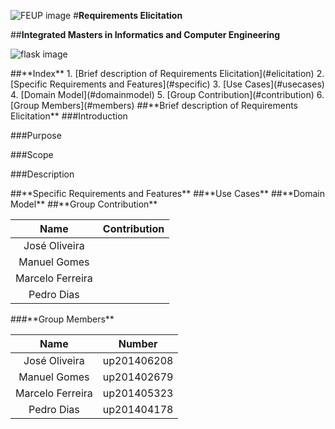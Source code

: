 ![FEUP image](https://sigarra.up.pt/feup/pt/WEB_GESSI_DOCS.download_file?p_name=F-370784536/logo_cores_oficiais.jpg)
#**Requirements Elicitation**

##**Integrated Masters in Informatics and Computer Engineering**

![flask image](http://flask.pocoo.org/static/logo/flask.png)

<a name="index"/>
##**Index**
1. [Brief description of Requirements Elicitation](#elicitation)
2. [Specific Requirements and Features](#specific)
3. [Use Cases](#usecases)
4. [Domain Model](#domainmodel)
5. [Group Contribution](#contribution)
6. [Group Members](#members)

<a name="elicitation"/>
##**Brief description of Requirements Elicitation**
###Introduction


###Purpose


###Scope



###Description








<a name="specific"/>
##**Specific Requirements and Features**







<a name="usecases"/>
##**Use Cases**







<a name="domainmodel"/>
##**Domain Model**







<a name="contribution"/>
##**Group Contribution**

|Name|Contribution|
| :---: | :---: |
|José Oliveira| |
|Manuel Gomes| |
|Marcelo Ferreira| |
|Pedro Dias| |

<a name="members"/>
###**Group Members**

|Name|Number|
| :---: | :---: |
|José Oliveira|up201406208|
|Manuel Gomes|up201402679 |
|Marcelo Ferreira|up201405323|
|Pedro Dias|up201404178|
